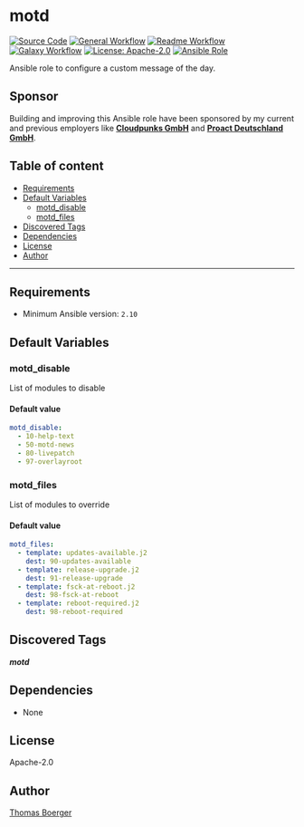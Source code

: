 # motd

[![Source Code](https://img.shields.io/badge/github-source%20code-blue?logo=github&logoColor=white)](https://github.com/rolehippie/motd)
[![General Workflow](https://github.com/rolehippie/motd/actions/workflows/general.yml/badge.svg)](https://github.com/rolehippie/motd/actions/workflows/general.yml)
[![Readme Workflow](https://github.com/rolehippie/motd/actions/workflows/docs.yml/badge.svg)](https://github.com/rolehippie/motd/actions/workflows/docs.yml)
[![Galaxy Workflow](https://github.com/rolehippie/motd/actions/workflows/galaxy.yml/badge.svg)](https://github.com/rolehippie/motd/actions/workflows/galaxy.yml)
[![License: Apache-2.0](https://img.shields.io/github/license/rolehippie/motd)](https://github.com/rolehippie/motd/blob/master/LICENSE)
[![Ansible Role](https://img.shields.io/badge/role-rolehippie.motd-blue)](https://galaxy.ansible.com/rolehippie/motd)

Ansible role to configure a custom message of the day.

## Sponsor

Building and improving this Ansible role have been sponsored by my current and previous employers like **[Cloudpunks GmbH](https://cloudpunks.de)** and **[Proact Deutschland GmbH](https://www.proact.eu)**.

## Table of content

- [Requirements](#requirements)
- [Default Variables](#default-variables)
  - [motd_disable](#motd_disable)
  - [motd_files](#motd_files)
- [Discovered Tags](#discovered-tags)
- [Dependencies](#dependencies)
- [License](#license)
- [Author](#author)

---

## Requirements

- Minimum Ansible version: `2.10`

## Default Variables

### motd_disable

List of modules to disable

#### Default value

```YAML
motd_disable:
  - 10-help-text
  - 50-motd-news
  - 80-livepatch
  - 97-overlayroot
```

### motd_files

List of modules to override

#### Default value

```YAML
motd_files:
  - template: updates-available.j2
    dest: 90-updates-available
  - template: release-upgrade.j2
    dest: 91-release-upgrade
  - template: fsck-at-reboot.j2
    dest: 98-fsck-at-reboot
  - template: reboot-required.j2
    dest: 98-reboot-required
```

## Discovered Tags

**_motd_**


## Dependencies

- None

## License

Apache-2.0

## Author

[Thomas Boerger](https://github.com/tboerger)

